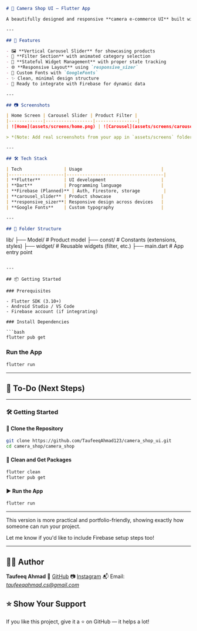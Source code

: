 ```markdown
# 📸 Camera Shop UI – Flutter App

A beautifully designed and responsive **camera e-commerce UI** built with Flutter. This project focuses on sleek design, modern UI practices, smooth transitions, and clean architecture using Firebase and Flutter packages like `carousel_slider` and `responsive_sizer`.

---

## 🚀 Features

- 🖼️ **Vertical Carousel Slider** for showcasing products
- 🧭 **Filter Section** with animated category selection
- 🧠 **Stateful Widget Management** with proper state tracking
- 🌐 **Responsive Layout** using `responsive_sizer`
- 🎨 Custom Fonts with `GoogleFonts`
- ✨ Clean, minimal design structure
- 🔄 Ready to integrate with Firebase for dynamic data

---

## 📷 Screenshots

| Home Screen | Carousel Slider | Product Filter |
|-------------|------------------|----------------|
| ![Home](assets/screens/home.png) | ![Carousel](assets/screens/carousel.png) | ![Filter](assets/screens/filter.png) |

> *(Note: Add real screenshots from your app in `assets/screens` folder and update the paths above.)*

---

## 🛠️ Tech Stack

| Tech                | Usage                              |
|---------------------|-------------------------------------|
| **Flutter**         | UI development                     |
| **Dart**            | Programming language               |
| **Firebase (Planned)** | Auth, Firestore, storage         |
| **carousel_slider** | Product showcase                   |
| **responsive_sizer**| Responsive design across devices   |
| **Google Fonts**    | Custom typography                  |

---

## 🧩 Folder Structure

```

lib/
├── Model/                 # Product model
├── const/                # Constants (extensions, styles)
├── widget/               # Reusable widgets (filter, etc.)
├── main.dart             # App entry point

````

---

## 📦 Getting Started

### Prerequisites

- Flutter SDK (3.10+)
- Android Studio / VS Code
- Firebase account (if integrating)

### Install Dependencies

```bash
flutter pub get
````

### Run the App

```bash
flutter run
```

---

## 🔧 To-Do (Next Steps)

---

### 🛠️ Getting Started

#### 🔁 Clone the Repository

```bash
git clone https://github.com/TaufeeqAhmad123/camera_shop_ui.git
cd camera_shop/camera_shop
```

#### 🧹 Clean and Get Packages

```bash
flutter clean
flutter pub get
```

#### ▶️ Run the App

```bash
flutter run
```

---

This version is more practical and portfolio-friendly, showing exactly how someone can run your project.

Let me know if you'd like to include Firebase setup steps too!


---

## 👨‍💻 Author

**Taufeeq Ahmad**
📎 [GitHub](https://github.com/TaufeeqAhmad123)
📷 [Instagram](https://instagram.com/_fluttermagic/) 
📬 Email: *[taufeeqahmad.cs@gmail.com](mailto:your.email@example.com)*


## ⭐️ Show Your Support

If you like this project, give it a ⭐️ on GitHub — it helps a lot!

```

```


